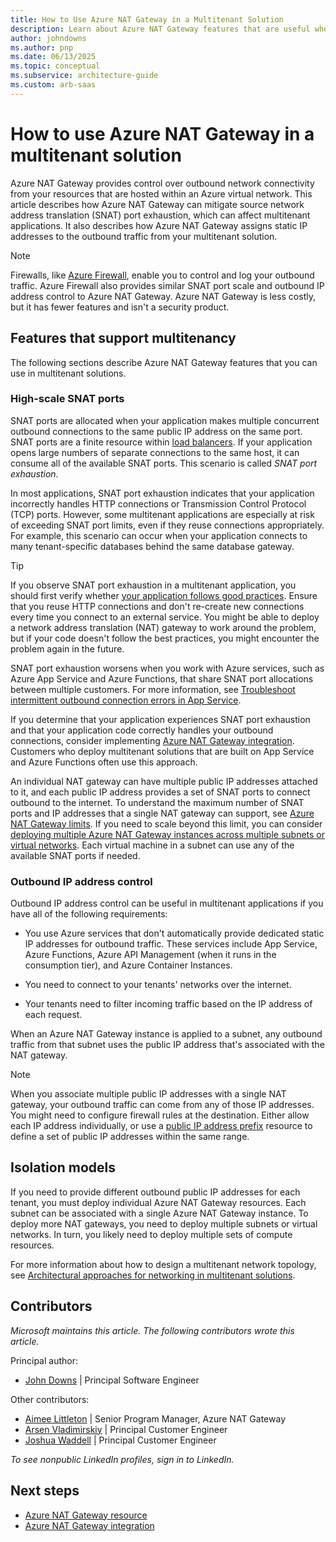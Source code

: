 ```yaml
---
title: How to Use Azure NAT Gateway in a Multitenant Solution
description: Learn about Azure NAT Gateway features that are useful when you work with multitenant systems. See examples of how to use these features.
author: johndowns
ms.author: pnp
ms.date: 06/13/2025
ms.topic: conceptual
ms.subservice: architecture-guide
ms.custom: arb-saas
---
```


# How to use Azure NAT Gateway in a multitenant solution

Azure NAT Gateway provides control over outbound network connectivity from your resources that are hosted within an Azure virtual network. This article describes how Azure NAT Gateway can mitigate source network address translation (SNAT) port exhaustion, which can affect multitenant applications. It also describes how Azure NAT Gateway assigns static IP addresses to the outbound traffic from your multitenant solution.

> [!NOTE]
> Firewalls, like [Azure Firewall](/azure/firewall/overview), enable you to control and log your outbound traffic. Azure Firewall also provides similar SNAT port scale and outbound IP address control to Azure NAT Gateway. Azure NAT Gateway is less costly, but it has fewer features and isn't a security product.

## Features that support multitenancy

The following sections describe Azure NAT Gateway features that you can use in multitenant solutions.

### High-scale SNAT ports

SNAT ports are allocated when your application makes multiple concurrent outbound connections to the same public IP address on the same port. SNAT ports are a finite resource within [load balancers](/azure/load-balancer/load-balancer-outbound-connections). If your application opens large numbers of separate connections to the same host, it can consume all of the available SNAT ports. This scenario is called *SNAT port exhaustion*.
 
In most applications, SNAT port exhaustion indicates that your application incorrectly handles HTTP connections or Transmission Control Protocol (TCP) ports. However, some multitenant applications are especially at risk of exceeding SNAT port limits, even if they reuse connections appropriately. For example, this scenario can occur when your application connects to many tenant-specific databases behind the same database gateway.

> [!TIP]
> If you observe SNAT port exhaustion in a multitenant application, you should first verify whether [your application follows good practices](/azure/load-balancer/troubleshoot-outbound-connection). Ensure that you reuse HTTP connections and don't re-create new connections every time you connect to an external service. You might be able to deploy a network address translation (NAT) gateway to work around the problem, but if your code doesn't follow the best practices, you might encounter the problem again in the future.

SNAT port exhaustion worsens when you work with Azure services, such as Azure App Service and Azure Functions, that share SNAT port allocations between multiple customers. For more information, see [Troubleshoot intermittent outbound connection errors in App Service](/azure/app-service/troubleshoot-intermittent-outbound-connection-errors).

If you determine that your application experiences SNAT port exhaustion and that your application code correctly handles your outbound connections, consider implementing [Azure NAT Gateway integration](/azure/app-service/networking/nat-gateway-integration). Customers who deploy multitenant solutions that are built on App Service and Azure Functions often use this approach.

An individual NAT gateway can have multiple public IP addresses attached to it, and each public IP address provides a set of SNAT ports to connect outbound to the internet. To understand the maximum number of SNAT ports and IP addresses that a single NAT gateway can support, see [Azure NAT Gateway limits](/azure/azure-resource-manager/management/azure-subscription-service-limits#azure-nat-gateway-limits). If you need to scale beyond this limit, you can consider [deploying multiple Azure NAT Gateway instances across multiple subnets or virtual networks](/azure/virtual-network/nat-gateway/nat-gateway-resource#performance). Each virtual machine in a subnet can use any of the available SNAT ports if needed.

### Outbound IP address control

Outbound IP address control can be useful in multitenant applications if you have all of the following requirements:

- You use Azure services that don't automatically provide dedicated static IP addresses for outbound traffic. These services include App Service, Azure Functions, Azure API Management (when it runs in the consumption tier), and Azure Container Instances.

- You need to connect to your tenants' networks over the internet.

- Your tenants need to filter incoming traffic based on the IP address of each request.

When an Azure NAT Gateway instance is applied to a subnet, any outbound traffic from that subnet uses the public IP address that's associated with the NAT gateway.

> [!NOTE]
> When you associate multiple public IP addresses with a single NAT gateway, your outbound traffic can come from any of those IP addresses. You might need to configure firewall rules at the destination. Either allow each IP address individually, or use a [public IP address prefix](/azure/virtual-network/ip-services/public-ip-address-prefix) resource to define a set of public IP addresses within the same range.

## Isolation models

If you need to provide different outbound public IP addresses for each tenant, you must deploy individual Azure NAT Gateway resources. Each subnet can be associated with a single Azure NAT Gateway instance. To deploy more NAT gateways, you need to deploy multiple subnets or virtual networks. In turn, you likely need to deploy multiple sets of compute resources.

For more information about how to design a multitenant network topology, see [Architectural approaches for networking in multitenant solutions](../approaches/networking.md).

## Contributors

*Microsoft maintains this article. The following contributors wrote this article.*

Principal author:

- [John Downs](https://www.linkedin.com/in/john-downs) | Principal Software Engineer

Other contributors:

 - [Aimee Littleton](https://www.linkedin.com/in/aimeelittleton) | Senior Program Manager, Azure NAT Gateway
 - [Arsen Vladimirskiy](https://www.linkedin.com/in/arsenv) | Principal Customer Engineer
 - [Joshua Waddell](https://www.linkedin.com/in/joshua-waddell) | Principal Customer Engineer

*To see nonpublic LinkedIn profiles, sign in to LinkedIn.*

## Next steps

- [Azure NAT Gateway resource](/azure/virtual-network/nat-gateway/nat-gateway-resource)
- [Azure NAT Gateway integration](/azure/app-service/networking/nat-gateway-integration)
